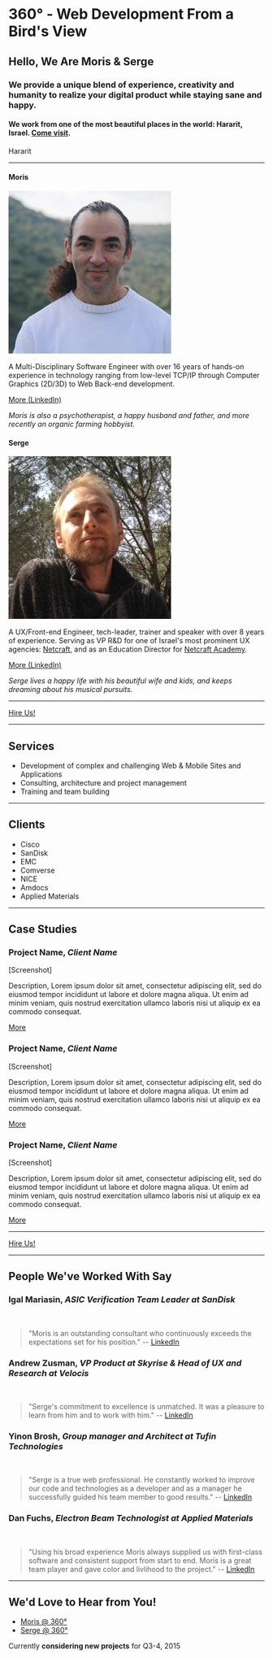 # 360&deg; - Web Development From a Bird's View
## Hello, We Are Moris & Serge
### We provide a unique blend of experience, creativity and humanity to realize your digital product while staying sane and happy.

#### We work from one of the most beautiful places in the world: Hararit, Israel. [Come visit](#contact).

<div class="Photo u-ir">Hararit</div>

***

#### Moris
![Moris](img/moris.jpg)

A Multi-Disciplinary Software Engineer with over 16 years of hands-on experience in technology ranging from low-level TCP/IP through Computer Graphics (2D/3D) to Web Back-end development.

[More (LinkedIn)](https://il.linkedin.com/in/morisoz)

*Moris is also a psychotherapist, a happy husband and father, and more recently an organic farming hobbyist.*

#### Serge
![Serge](img/serge.jpeg)

A UX/Front-end Engineer, tech-leader, trainer and speaker with over 8 years of experience. Serving as VP R&D for one of Israel's most prominent UX agencies: [Netcraft](http://netcraft.co.il/), and as an Education Director for [Netcraft Academy](http://netcraftacademy.co.il).

[More (LinkedIn)](https://il.linkedin.com/in/sergekrul)

*Serge lives a happy life with his beautiful wife and kids, and keeps dreaming about his musical pursuits.*

***

<a class="Button" href="#contact">Hire Us!</a>

***

## Services

- Development of complex and challenging Web & Mobile Sites and Applications
- Consulting, architecture and project management
- Training and team building

***

## Clients

- Cisco
- SanDisk
- EMC
- Comverse
- NICE
- Amdocs
- Applied Materials

***

## Case Studies

### Project Name, *Client Name*

[Screenshot]

Description, Lorem ipsum dolor sit amet, consectetur adipiscing elit, sed do eiusmod tempor incididunt ut labore et dolore magna aliqua. Ut enim ad minim veniam, quis nostrud exercitation ullamco laboris nisi ut aliquip ex ea commodo consequat.

[More]()

### Project Name, *Client Name*

[Screenshot]

Description, Lorem ipsum dolor sit amet, consectetur adipiscing elit, sed do eiusmod tempor incididunt ut labore et dolore magna aliqua. Ut enim ad minim veniam, quis nostrud exercitation ullamco laboris nisi ut aliquip ex ea commodo consequat.

[More]()

### Project Name, *Client Name*

[Screenshot]

Description, Lorem ipsum dolor sit amet, consectetur adipiscing elit, sed do eiusmod tempor incididunt ut labore et dolore magna aliqua. Ut enim ad minim veniam, quis nostrud exercitation ullamco laboris nisi ut aliquip ex ea commodo consequat.

[More]()

***

<a class="Button" href="#contact">Hire Us!</a>

***

## People We've Worked With Say

### Igal Mariasin, *ASIC Verification Team Leader at SanDisk*
<img class="Testimonial-photo" src="https://media.licdn.com/mpr/mpr/shrink_100_100/p/3/000/092/047/325e9de.jpg" alt="">

> "Moris is an outstanding consultant who continuously exceeds the expectations set for his position." -- [LinkedIn]()

### Andrew Zusman, *VP Product at Skyrise & Head of UX and Research at Velocis*
<img class="Testimonial-photo" src="https://media.licdn.com/mpr/mpr/shrinknp_100_100/AAEAAQAAAAAAAAN7AAAAJGQ4ZTJjM2EzLTA0MzgtNDM5OS04YTM4LWU1Y2E2NDZjNjVmMQ.jpg" alt="">

> "Serge's commitment to excellence is unmatched. It was a pleasure to learn from him and to work with him." -- [LinkedIn]()

### Yinon Brosh, *Group manager and Architect at Tufin Technologies*
<img class="Testimonial-photo" src="https://media.licdn.com/mpr/mpr/shrinknp_100_100/p/7/000/1d7/039/3ef9c79.jpg" alt="">

> "Serge is a true web professional. He constantly worked to improve our code and technologies as a developer and as a manager he successfully guided his team member to good results." -- [LinkedIn]()

### Dan Fuchs, *Electron Beam Technologist at Applied Materials*
<img class="Testimonial-photo" src="https://media.licdn.com/mpr/mpr/shrink_100_100/p/3/000/108/054/26eaf61.jpg" alt="">

> "Using his broad experience Moris always supplied us with first-class software and consistent support from start to end. Moris is a great team player and gave color and livlihood to the project." -- [LinkedIn]()

***

<div id="contact" class="u-highlight">
	<h2>We'd Love to Hear from You!</h2>
	<ul>
		<li><a href="">Moris @ 360&deg;</a></li>
		<li><a href="">Serge @ 360&deg;</a></li>
	</ul>
	<p>Currently <b>considering new projects</b> for Q3-4, 2015</p>
</div>
